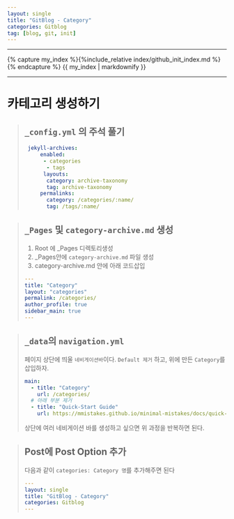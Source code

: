 ```yaml
---
layout: single
title: "GitBlog - Category"
categories: Gitblog
tag: [blog, git, init]
---
```


---

{% capture my_index %}{%include_relative index/github_init_index.md %}{% endcapture %}
{{ my_index | markdownify }}

---

# 카테고리 생성하기

> ## `_config.yml` 의 주석 풀기
>
> ```yml
>  jekyll-archives:
>      enabled:
>       - categories
>        - tags
>       layouts:
>        category: archive-taxonomy
>        tag: archive-taxonomy
>      permalinks:
>        category: /categories/:name/
>        tag: /tags/:name/
> ```

> ## `_Pages` 및 `category-archive.md` 생성
>
> 1. Root 에 \_Pages 디렉토리생성
> 1. \_Pages안에 `category-archive.md` 파일 생성
> 1. category-archive.md 안에 아래 코드삽입
>
> ```yml
> ---
> title: "Category"
> layout: "categories"
> permalink: /categories/
> author_profile: true
> sidebar_main: true
> ---
> ```

> ## `_data`의 `navigation.yml`
>
> 페이지 상단에 띄울 `네비게이션바`이다.
> `Default 제거` 하고, 위에 만든 `Category`를 삽입하자.
>
> ```yml
> main:
>   - title: "Category"
>     url: /categories/
>   # 아래 부분 제거
>   - title: "Quick-Start Guide"
>     url: https://mmistakes.github.io/minimal-mistakes/docs/quick-start-guide/
> ```
>
> 상단에 여러 네비게이션 바를 생성하고 싶으면 위 과정을 반복하면 된다.

> ## Post에 Post Option 추가
>
> 다음과 같이 `categories: Category 명`를 추가해주면 된다
>
> ```yml
> ---
> layout: single
> title: "GitBlog - Category"
> categories: Gitblog
> ---
> ```
